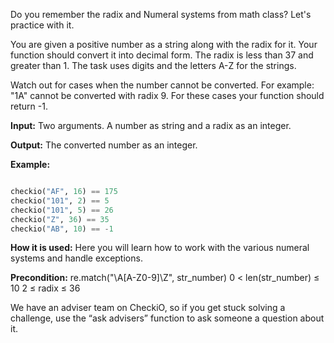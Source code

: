 Do you remember the radix and Numeral systems from math class? Let's practice with it.

You are given a positive number as a string along with the radix for it. Your function should convert it into decimal form. The radix is less than 37 and greater than 1. The task uses digits and the letters A-Z for the strings.

Watch out for cases when the number cannot be converted. For example: "1A" cannot be converted with radix 9. For these cases your function should return -1.

**Input:** Two arguments. A number as string and a radix as an integer.

**Output:** The converted number as an integer.

**Example:**

```python

checkio("AF", 16) == 175
checkio("101", 2) == 5
checkio("101", 5) == 26
checkio("Z", 36) == 35
checkio("AB", 10) == -1

```

**How it is used:** Here you will learn how to work with the various numeral systems and handle exceptions.

**Precondition:**
re.match("\A[A-Z0-9]\Z", str_number)
0 < len(str_number) ≤ 10
2 ≤ radix ≤ 36

We have an adviser team on CheckiO, so if you get stuck solving a challenge, use the “ask advisers” function to ask someone a question about it.